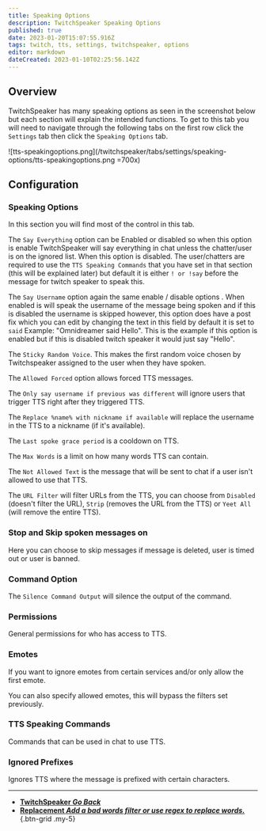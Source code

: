 ```yaml
---
title: Speaking Options
description: TwitchSpeaker Speaking Options 
published: true
date: 2023-01-20T15:07:55.916Z
tags: twitch, tts, settings, twitchspeaker, options
editor: markdown
dateCreated: 2023-01-10T02:25:56.142Z
---
```


## Overview

TwitchSpeaker has many speaking options as seen in the screenshot below but each section will explain the intended functions. To get to this tab you will need to navigate through the following tabs on the first row click the `Settings` tab then click the `Speaking Options` tab.

![tts-speakingoptions.png](/twitchspeaker/tabs/settings/speaking-options/tts-speakingoptions.png =700x)

## Configuration
### Speaking Options 
In this section you will find most of the control in this tab. 

The `Say Everything` option can be Enabled or disabled so when this option is enable TwitchSpeaker will say everything in chat unless the chatter/user is on the ignored list. When this option is disabled. The user/chatters are required to use the `TTS Speaking Commands` that you have set in that section (this will be explained later) but default it is either `! or !say` before the message for twitch speaker to speak this. 

The `Say Username` option again the same enable / disable options . When enabled is will speak the username of the message being spoken  and if this is disabled the username is skipped  however, this option does have a post fix which you can edit by changing the text in this field by default it is set to `said`  Example: "Omnidreamer said Hello". This is the example if this option is enabled but if this is disabled twitch speaker it would just say "Hello".

The `Sticky Random Voice`. This makes the first random voice chosen by Twitchspeaker assigned to the user when they have spoken.

The `Allowed Forced` option allows forced TTS messages.

The `Only say username if previous was different` will ignore users that trigger TTS right after they triggered TTS.

The `Replace %name% with nickname if available` will replace the username in the TTS to a nickname (if it's available).

The `Last spoke grace period` is a cooldown on TTS.

The `Max Words` is a limit on how many words TTS can contain.

The `Not Allowed Text` is the message that will be sent to chat if a user isn't allowed to use that TTS.

The `URL Filter` will filter URLs from the TTS, you can choose from `Disabled` (doesn't filter the URL), `Strip` (removes the URL from the TTS) or `Yeet All` (will remove the entire TTS).

### Stop and Skip spoken messages on
Here you can choose to skip messages if message is deleted, user is timed out or user is banned.

### Command Option
The `Silence Command Output` will silence the output of the command.

### Permissions
General permissions for who has access to TTS.

### Emotes
If you want to ignore emotes from certain services and/or only allow the first emote.

You can also specify allowed emotes, this will bypass the filters set previously.

### TTS Speaking Commands
Commands that can be used in chat to use TTS.

### Ignored Prefixes
Ignores TTS where the message is prefixed with certain characters.

---

- [<i class="mdi mdi-chevron-left"></i>**TwitchSpeaker *Go Back***](/TwitchSpeaker)
- [<i class="mdi mdi-content-cut text--twitch"></i>**Replacement *Add a bad words filter or use regex to replace words.***](/TwitchSpeaker/Settings/Replacement)
{.btn-grid .my-5}
